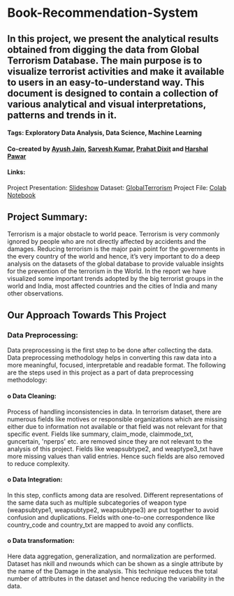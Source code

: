 # Book-Recommendation-System
## In this project, we present the analytical results obtained from digging the data from Global Terrorism Database. The main purpose is to visualize terrorist activities and make it available to users in an easy-to-understand way. This document is designed to contain a collection of various analytical and visual interpretations, patterns and trends in it.
#### Tags: Exploratory Data Analysis, Data Science, Machine Learning

#### Co-created by [Ayush Jain](https://github.com/ayushjn1995), [Sarvesh Kumar](https://github.com/sky309), [Prahat Dixit](https://github.com/prapcode) and [Harshal Pawar](https://github.com/HarshalPawar88)
#### Links:   
Project Presentation: [Slideshow](https://docs.google.com/presentation/d/19mIPH-6ZdG2zmJsIstJ6-Tz3Z23K7I-2dMFYBfkSnQk/edit?usp=sharing)   Dataset: [GlobalTerrorism](https://drive.google.com/file/d/1WDsKsC8pNNB6EcGsLXTEEb5lh4oelHgs/view?usp=sharing) 
Project File: [Colab Notebook](https://github.com/HarshalPawar88/Global-Terrorism-Analysis/blob/main/CH_%7BFinal_Notebook%7D%7BTeam_Time%7D_%7BGlobal_Terrorism_Analysis%7D_Capstone_Project.ipynb) 
## Project Summary:
Terrorism is a major obstacle to world peace. Terrorism is very commonly ignored by people who are not directly affected by accidents and the damages. Reducing terrorism is the major pain point for the governments in the every country of the world and hence, it’s very important to do a deep analysis on the datasets of the global database to provide valuable insights for the prevention of the terrorism in the World. In the report we have visualized some important trends adopted by the big terrorist groups in the world and India, most affected countries and the cities of India and many other observations. 

<h2><b>Our Approach Towards This Project</b></h2>
<h3><b>Data Preprocessing:</b></h3>  Data preprocessing is the first step to be done after collecting the data. Data preprocessing methodology helps in converting this raw data into a more meaningful, focused, interpretable and readable format. The following are the steps used in this project as a part of data preprocessing methodology:

<h4><b>o Data Cleaning:</b></h4> Process of handling inconsistencies in data. In terrorism dataset, there are numerous fields like motives or responsible organizations which are missing either due to information not available or that field was not relevant for that specific event. Fields like summary, claim_mode, claimmode_txt, guncertain, 'nperps' etc. are removed since they are not relevant to the analysis of this project. Fields like weapsubtype2, and weaptype3_txt have more missing values than valid entries. Hence such fields are also removed to reduce complexity.

<h4><b>o	Data Integration:</b></h4> In this step, conflicts among data are resolved. Different representations of the same data such as multiple subcategories of weapon type (weapsubtype1, weapsubtype2, weapsubtype3) are put together to avoid confusion and duplications. Fields with one-to-one correspondence like country_code and country_txt are mapped to avoid any conflicts.
<h4><b>o	Data transformation:</b></h4> Here data aggregation, generalization, and normalization are performed. Dataset has nkill and nwounds which can be shown as a single attribute by the name of the Damage in the analysis. This technique reduces the total number of attributes in the dataset and hence reducing the variability in the data.



